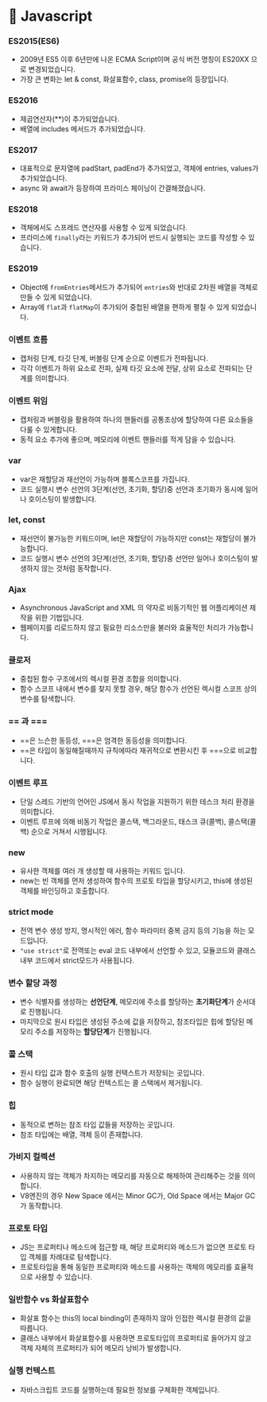 # 🍯 Javascript

### ES2015(ES6)

- 2009년 ES5 이후 6년만에 나온 ECMA Script이며 공식 버전 명칭이 ES20XX 으로 변경되었습니다.
- 가장 큰 변화는 let & const, 화살표함수, class, promise의 등장입니다.

### ES2016

- 제곱연산자(\*\*)이 추가되었습니다.
- 배열에 includes 메서드가 추가되었습니다.

### ES2017

- 대표적으로 문자열에 padStart, padEnd가 추가되었고, 객체에 entries, values가 추가되었습니다.
- async 와 await가 등장하여 프라미스 체이닝이 간결해졌습니다.

### ES2018

- 객체에서도 스프레드 연산자를 사용할 수 있게 되었습니다.
- 프라미스에 `finally`라는 키워드가 추가되어 반드시 실행되는 코드를 작성할 수 있습니다.

### ES2019

- Object에 `fromEntries`메서드가 추가되어 `entries`와 반대로 2차원 배열을 객체로 만들 수 있게 되었습니다.
- Array에 `flat`과 `flatMap`이 추가되어 중첩된 배열을 편하게 펼칠 수 있게 되었습니다.

### 이벤트 흐름

- 캡처링 단계, 타깃 단계, 버블링 단계 순으로 이벤트가 전파됩니다.
- 각각 이벤트가 하위 요소로 전파, 실제 타깃 요소에 전달, 상위 요소로 전파되는 단계를 의미합니다.

### 이벤트 위임

- 캡처링과 버블링을 활용하여 하나의 핸들러를 공통조상에 할당하여 다른 요소들을 다룰 수 있게합니다.
- 동적 요소 추가에 좋으며, 메모리에 이벤트 핸들러를 적게 담을 수 있습니다.

### var

- var은 재할당과 재선언이 가능하며 블록스코프를 가집니다.
- 코드 실행시 변수 선언의 3단계(선언, 초기화, 할당)중 선언과 초기화가 동시에 일어나 호이스팅이 발생합니다.

### let, const

- 재선언이 불가능한 키워드이며, let은 재할당이 가능하지만 const는 재할당이 불가능합니다.
- 코드 실행시 변수 선언의 3단계(선언, 초기화, 할당)중 선언만 일어나 호이스팅이 발생하지 않는 것처럼 동작합니다.

### Ajax

- Asynchronous JavaScript and XML 의 약자로 비동기적인 웹 어플리케이션 제작을 위한 기법입니다.
- 웹페이지를 리로드하지 않고 필요한 리소스만을 불러와 효율적인 처리가 가능합니다.

### 클로저

- 중첩된 함수 구조에서의 렉시컬 환경 조합을 의미합니다.
- 함수 스코프 내에서 변수를 찾지 못할 경우, 해당 함수가 선언된 렉시컬 스코프 상의 변수를 탐색합니다.

### == 과 ===

- ==은 느슨한 동등성, ===은 엄격한 동등성을 의미합니다.
- ==은 타입이 동일해질때까지 규칙에따라 재귀적으로 변환시킨 후 ===으로 비교합니다.

### 이벤트 루프

- 단일 스레드 기반의 언어인 JS에서 동시 작업을 지원하기 위한 테스크 처리 환경을 의미합니다.
- 이벤트 루프에 의해 비동기 작업은 콜스택, 백그라운드, 태스크 큐(콜백), 콜스택(콜백) 순으로 거쳐서 시행됩니다.

### new

- 유사한 객체를 여러 개 생성할 때 사용하는 키워드 입니다.
- new는 빈 객체를 먼저 생성하여 함수의 프로토 타입을 할당시키고, this에 생성된 객체를 바인딩하고 호출합니다.

### strict mode

- 전역 변수 생성 방지, 명시적인 에러, 함수 파라미터 중복 금지 등의 기능을 하는 모드입니다.
- `"use strict"`로 전역또는 eval 코드 내부에서 선언할 수 있고, 모듈코드와 클래스 내부 코드에서 strict모드가 사용됩니다.

### 변수 할당 과정

- 변수 식별자를 생성하는 **선언단계**, 메모리에 주소를 할당하는 **초기화단계**가 순서대로 진행됩니다.
- 마지막으로 원시 타입은 생성된 주소에 값을 저장하고, 참조타입은 힙에 할당된 메모리 주소를 저장하는 **할당단계**가 진행됩니다.

### 콜 스택

- 원시 타입 값과 함수 호출의 실행 컨택스트가 저장되는 곳입니다.
- 함수 실행이 완료되면 해당 컨텍스트는 콜 스택에서 제거됩니다.

### 힙

- 동적으로 변하는 참조 타입 값들을 저장하는 곳입니다.
- 참조 타입에는 배열, 객체 등이 존재합니다.

### 가비지 컬렉션

- 사용하지 않는 객체가 차지하는 메모리를 자동으로 해제하여 관리해주는 것을 의미합니다.
- V8엔진의 경우 New Space 에서는 Minor GC가, Old Space 에서는 Major GC가 동작합니다.

### 프로토 타입

- JS는 프로퍼티나 메소드에 접근할 때, 해당 프로퍼티와 메소드가 없으면 프로토 타입 객체를 차례대로 탐색합니다.
- 프로토타입을 통해 동일한 프로퍼티와 메소드를 사용하는 객체의 메모리를 효율적으로 사용할 수 있습니다.

### 일반함수 vs 화살표함수

- 화살표 함수는 this의 local binding이 존재하지 않아 인접한 렉시컬 환경의 값을 따릅니다.
- 클래스 내부에서 화살표함수를 사용하면 프로토타입의 프로퍼티로 들어가지 않고 객체 자체의 프로퍼티가 되어 메모리 낭비가 발생합니다.

### 실행 컨텍스트

- 자바스크립트 코드를 실행하는데 필요한 정보를 구체화한 객체입니다.

